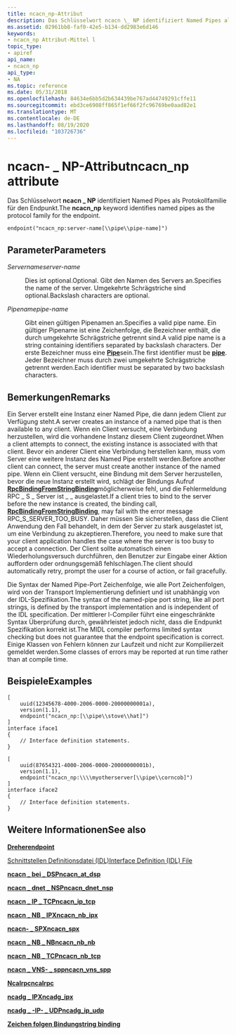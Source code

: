 ```yaml
---
title: ncacn_np-Attribut
description: Das Schlüsselwort ncacn \_ NP identifiziert Named Pipes als Protokollfamilie für den Endpunkt.
ms.assetid: 02961bb8-faf0-42e5-b134-dd2983e6d146
keywords:
- ncacn_np Attribut-Mittel l
topic_type:
- apiref
api_name:
- ncacn_np
api_type:
- NA
ms.topic: reference
ms.date: 05/31/2018
ms.openlocfilehash: 84634e6bb5d2b634439be767ad44749291cffe11
ms.sourcegitcommit: ebd3ce6908ff865f1ef66f2fc96769be0aad82e1
ms.translationtype: MT
ms.contentlocale: de-DE
ms.lasthandoff: 08/19/2020
ms.locfileid: "103726736"
---
```

# <a name="ncacn_np-attribute"></a><span data-ttu-id="70c6d-104">ncacn- \_ NP-Attribut</span><span class="sxs-lookup"><span data-stu-id="70c6d-104">ncacn\_np attribute</span></span>

<span data-ttu-id="70c6d-105">Das Schlüsselwort **ncacn \_ NP** identifiziert Named Pipes als Protokollfamilie für den Endpunkt.</span><span class="sxs-lookup"><span data-stu-id="70c6d-105">The **ncacn\_np** keyword identifies named pipes as the protocol family for the endpoint.</span></span>

``` syntax
endpoint("ncacn_np:server-name[\\pipe\\pipe-name]")
```

## <a name="parameters"></a><span data-ttu-id="70c6d-106">Parameter</span><span class="sxs-lookup"><span data-stu-id="70c6d-106">Parameters</span></span>

<dl> <dt>

<span data-ttu-id="70c6d-107">*Servername*</span><span class="sxs-lookup"><span data-stu-id="70c6d-107">*server-name*</span></span> 
</dt> <dd>

<span data-ttu-id="70c6d-108">Dies ist optional.</span><span class="sxs-lookup"><span data-stu-id="70c6d-108">Optional.</span></span> <span data-ttu-id="70c6d-109">Gibt den Namen des Servers an.</span><span class="sxs-lookup"><span data-stu-id="70c6d-109">Specifies the name of the server.</span></span> <span data-ttu-id="70c6d-110">Umgekehrte Schrägstriche sind optional.</span><span class="sxs-lookup"><span data-stu-id="70c6d-110">Backslash characters are optional.</span></span>

</dd> <dt>

<span data-ttu-id="70c6d-111">*Pipename*</span><span class="sxs-lookup"><span data-stu-id="70c6d-111">*pipe-name*</span></span> 
</dt> <dd>

<span data-ttu-id="70c6d-112">Gibt einen gültigen Pipenamen an.</span><span class="sxs-lookup"><span data-stu-id="70c6d-112">Specifies a valid pipe name.</span></span> <span data-ttu-id="70c6d-113">Ein gültiger Pipename ist eine Zeichenfolge, die Bezeichner enthält, die durch umgekehrte Schrägstriche getrennt sind.</span><span class="sxs-lookup"><span data-stu-id="70c6d-113">A valid pipe name is a string containing identifiers separated by backslash characters.</span></span> <span data-ttu-id="70c6d-114">Der erste Bezeichner muss eine [**Pipe**](pipe.md)sein.</span><span class="sxs-lookup"><span data-stu-id="70c6d-114">The first identifier must be [**pipe**](pipe.md).</span></span> <span data-ttu-id="70c6d-115">Jeder Bezeichner muss durch zwei umgekehrte Schrägstriche getrennt werden.</span><span class="sxs-lookup"><span data-stu-id="70c6d-115">Each identifier must be separated by two backslash characters.</span></span>

</dd> </dl>

## <a name="remarks"></a><span data-ttu-id="70c6d-116">Bemerkungen</span><span class="sxs-lookup"><span data-stu-id="70c6d-116">Remarks</span></span>

<span data-ttu-id="70c6d-117">Ein Server erstellt eine Instanz einer Named Pipe, die dann jedem Client zur Verfügung steht.</span><span class="sxs-lookup"><span data-stu-id="70c6d-117">A server creates an instance of a named pipe that is then available to any client.</span></span> <span data-ttu-id="70c6d-118">Wenn ein Client versucht, eine Verbindung herzustellen, wird die vorhandene Instanz diesem Client zugeordnet.</span><span class="sxs-lookup"><span data-stu-id="70c6d-118">When a client attempts to connect, the existing instance is associated with that client.</span></span> <span data-ttu-id="70c6d-119">Bevor ein anderer Client eine Verbindung herstellen kann, muss vom Server eine weitere Instanz des Named Pipe erstellt werden.</span><span class="sxs-lookup"><span data-stu-id="70c6d-119">Before another client can connect, the server must create another instance of the named pipe.</span></span> <span data-ttu-id="70c6d-120">Wenn ein Client versucht, eine Bindung mit dem Server herzustellen, bevor die neue Instanz erstellt wird, schlägt der Bindungs Aufruf [**RpcBindingFromStringBinding**](/windows/desktop/api/rpcdce/nf-rpcdce-rpcbindingfromstringbinding)möglicherweise fehl, und die Fehlermeldung RPC \_ S \_ Server ist \_ \_ ausgelastet.</span><span class="sxs-lookup"><span data-stu-id="70c6d-120">If a client tries to bind to the server before the new instance is created, the binding call, [**RpcBindingFromStringBinding**](/windows/desktop/api/rpcdce/nf-rpcdce-rpcbindingfromstringbinding), may fail with the error message RPC\_S\_SERVER\_TOO\_BUSY.</span></span> <span data-ttu-id="70c6d-121">Daher müssen Sie sicherstellen, dass die Client Anwendung den Fall behandelt, in dem der Server zu stark ausgelastet ist, um eine Verbindung zu akzeptieren.</span><span class="sxs-lookup"><span data-stu-id="70c6d-121">Therefore, you need to make sure that your client application handles the case where the server is too busy to accept a connection.</span></span> <span data-ttu-id="70c6d-122">Der Client sollte automatisch einen Wiederholungsversuch durchführen, den Benutzer zur Eingabe einer Aktion auffordern oder ordnungsgemäß fehlschlagen.</span><span class="sxs-lookup"><span data-stu-id="70c6d-122">The client should automatically retry, prompt the user for a course of action, or fail gracefully.</span></span>

<span data-ttu-id="70c6d-123">Die Syntax der Named Pipe-Port Zeichenfolge, wie alle Port Zeichenfolgen, wird von der Transport Implementierung definiert und ist unabhängig von der IDL-Spezifikation.</span><span class="sxs-lookup"><span data-stu-id="70c6d-123">The syntax of the named-pipe port string, like all port strings, is defined by the transport implementation and is independent of the IDL specification.</span></span> <span data-ttu-id="70c6d-124">Der mittlerer l-Compiler führt eine eingeschränkte Syntax Überprüfung durch, gewährleistet jedoch nicht, dass die Endpunkt Spezifikation korrekt ist.</span><span class="sxs-lookup"><span data-stu-id="70c6d-124">The MIDL compiler performs limited syntax checking but does not guarantee that the endpoint specification is correct.</span></span> <span data-ttu-id="70c6d-125">Einige Klassen von Fehlern können zur Laufzeit und nicht zur Kompilierzeit gemeldet werden.</span><span class="sxs-lookup"><span data-stu-id="70c6d-125">Some classes of errors may be reported at run time rather than at compile time.</span></span>

## <a name="examples"></a><span data-ttu-id="70c6d-126">Beispiele</span><span class="sxs-lookup"><span data-stu-id="70c6d-126">Examples</span></span>

``` syntax
[
    uuid(12345678-4000-2006-0000-20000000001a), 
    version(1.1), 
    endpoint("ncacn_np:[\\pipe\\stove\\hat]") 
] 
interface iface1
{
    // Interface definition statements.
}

[
    uuid(87654321-4000-2006-0000-20000000001b), 
    version(1.1), 
    endpoint("ncacn_np:\\\\myotherserver[\\pipe\\corncob]") 
] 
interface iface2
{
    // Interface definition statements.
}
```

## <a name="see-also"></a><span data-ttu-id="70c6d-127">Weitere Informationen</span><span class="sxs-lookup"><span data-stu-id="70c6d-127">See also</span></span>

<dl> <dt>

[<span data-ttu-id="70c6d-128">**Dreher**</span><span class="sxs-lookup"><span data-stu-id="70c6d-128">**endpoint**</span></span>](endpoint.md)
</dt> <dt>

[<span data-ttu-id="70c6d-129">Schnittstellen Definitionsdatei (IDL)</span><span class="sxs-lookup"><span data-stu-id="70c6d-129">Interface Definition (IDL) File</span></span>](interface-definition-idl-file.md)
</dt> <dt>

[<span data-ttu-id="70c6d-130">**ncacn \_ bei \_ DSP**</span><span class="sxs-lookup"><span data-stu-id="70c6d-130">**ncacn\_at\_dsp**</span></span>](ncacn-at-dsp.md)
</dt> <dt>

[<span data-ttu-id="70c6d-131">**ncacn \_ dnet \_ NSP**</span><span class="sxs-lookup"><span data-stu-id="70c6d-131">**ncacn\_dnet\_nsp**</span></span>](ncacn-dnet-nsp.md)
</dt> <dt>

[<span data-ttu-id="70c6d-132">**ncacn \_ IP \_ TCP**</span><span class="sxs-lookup"><span data-stu-id="70c6d-132">**ncacn\_ip\_tcp**</span></span>](ncacn-ip-tcp.md)
</dt> <dt>

[<span data-ttu-id="70c6d-133">**ncacn \_ NB \_ IPX**</span><span class="sxs-lookup"><span data-stu-id="70c6d-133">**ncacn\_nb\_ipx**</span></span>](ncacn-nb-ipx.md)
</dt> <dt>

[<span data-ttu-id="70c6d-134">**ncacn- \_ SPX**</span><span class="sxs-lookup"><span data-stu-id="70c6d-134">**ncacn\_spx**</span></span>](ncacn-spx.md)
</dt> <dt>

[<span data-ttu-id="70c6d-135">**ncacn \_ NB \_ NB**</span><span class="sxs-lookup"><span data-stu-id="70c6d-135">**ncacn\_nb\_nb**</span></span>](ncacn-nb-nb.md)
</dt> <dt>

[<span data-ttu-id="70c6d-136">**ncacn \_ NB \_ TCP**</span><span class="sxs-lookup"><span data-stu-id="70c6d-136">**ncacn\_nb\_tcp**</span></span>](ncacn-nb-tcp.md)
</dt> <dt>

[<span data-ttu-id="70c6d-137">**ncacn \_ VNS- \_ spp**</span><span class="sxs-lookup"><span data-stu-id="70c6d-137">**ncacn\_vns\_spp**</span></span>](ncacn-vns-spp.md)
</dt> <dt>

[<span data-ttu-id="70c6d-138">**Ncalrpc**</span><span class="sxs-lookup"><span data-stu-id="70c6d-138">**ncalrpc**</span></span>](ncalrpc.md)
</dt> <dt>

[<span data-ttu-id="70c6d-139">**ncadg \_ IPX**</span><span class="sxs-lookup"><span data-stu-id="70c6d-139">**ncadg\_ipx**</span></span>](ncadg-ipx.md)
</dt> <dt>

[<span data-ttu-id="70c6d-140">**ncadg \_ -IP- \_ UDP**</span><span class="sxs-lookup"><span data-stu-id="70c6d-140">**ncadg\_ip\_udp**</span></span>](ncadg-ip-udp.md)
</dt> <dt>

[<span data-ttu-id="70c6d-141">**Zeichen folgen Bindung**</span><span class="sxs-lookup"><span data-stu-id="70c6d-141">**string binding**</span></span>](/windows/desktop/Rpc/string-binding)
</dt> </dl>

 

 